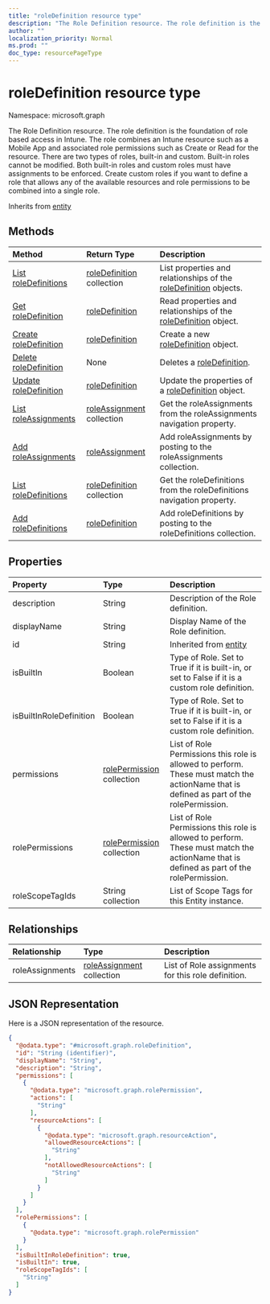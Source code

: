 ```yaml
---
title: "roleDefinition resource type"
description: "The Role Definition resource. The role definition is the foundation of role based access in Intune. The role combines an Intune resource such as a Mobile App and associated role permissions such as Create or Read for the resource. There are two types of roles, built-in and custom. Built-in roles cannot be modified. Both built-in roles and custom roles must have assignments to be enforced. Create custom roles if you want to define a role that allows any of the available resources and role permissions to be combined into a single role."
author: ""
localization_priority: Normal
ms.prod: ""
doc_type: resourcePageType
---
```


# roleDefinition resource type


Namespace: microsoft.graph

The Role Definition resource. The role definition is the foundation of role based access in Intune. The role combines an Intune resource such as a Mobile App and associated role permissions such as Create or Read for the resource. There are two types of roles, built-in and custom. Built-in roles cannot be modified. Both built-in roles and custom roles must have assignments to be enforced. Create custom roles if you want to define a role that allows any of the available resources and role permissions to be combined into a single role.


Inherits from [entity](../resources/entity.md)

## Methods
|Method|Return Type|Description|
|:---|:---|:---|
|[List roleDefinitions](../api/roledefinition-list.md)|[roleDefinition](../resources/roledefinition.md) collection|List properties and relationships of the [roleDefinition](../resources/roledefinition.md) objects.|
|[Get roleDefinition](../api/roledefinition-get.md)|[roleDefinition](../resources/roledefinition.md)|Read properties and relationships of the [roleDefinition](../resources/roledefinition.md) object.|
|[Create roleDefinition](../api/roledefinition-create.md)|[roleDefinition](../resources/roledefinition.md)|Create a new [roleDefinition](../resources/roledefinition.md) object.|
|[Delete roleDefinition](../api/roledefinition-delete.md)|None|Deletes a [roleDefinition](../resources/roledefinition.md).|
|[Update roleDefinition](../api/roledefinition-update.md)|[roleDefinition](../resources/roledefinition.md)|Update the properties of a [roleDefinition](../resources/roledefinition.md) object.|
|[List roleAssignments](../api/roledefinition-list-roleassignments.md)|[roleAssignment](../resources/roleassignment.md) collection|Get the roleAssignments from the roleAssignments navigation property.|
|[Add roleAssignments](../api/roledefinition-post-roleassignments.md)|[roleAssignment](../resources/roleassignment.md)|Add roleAssignments by posting to the roleAssignments collection.|
|[List roleDefinitions](../api/intune-devices-devicemanagement-list-roledefinitions.md)|[roleDefinition](../resources/roledefinition.md) collection|Get the roleDefinitions from the roleDefinitions navigation property.|
|[Add roleDefinitions](../api/intune-devices-devicemanagement-post-roledefinitions.md)|[roleDefinition](../resources/roledefinition.md)|Add roleDefinitions by posting to the roleDefinitions collection.|

## Properties
|Property|Type|Description|
|:---|:---|:---|
|description|String|Description of the Role definition.|
|displayName|String|Display Name of the Role definition.|
|id|String| Inherited from [entity](../resources/entity.md)|
|isBuiltIn|Boolean|Type of Role. Set to True if it is built-in, or set to False if it is a custom role definition.|
|isBuiltInRoleDefinition|Boolean|Type of Role. Set to True if it is built-in, or set to False if it is a custom role definition.|
|permissions|[rolePermission](../resources/rolepermission.md) collection|List of Role Permissions this role is allowed to perform. These must match the actionName that is defined as part of the rolePermission.|
|rolePermissions|[rolePermission](../resources/rolepermission.md) collection|List of Role Permissions this role is allowed to perform. These must match the actionName that is defined as part of the rolePermission.|
|roleScopeTagIds|String collection|List of Scope Tags for this Entity instance.|

## Relationships
|Relationship|Type|Description|
|:---|:---|:---|
|roleAssignments|[roleAssignment](../resources/roleassignment.md) collection|List of Role assignments for this role definition.|

## JSON Representation
Here is a JSON representation of the resource.
<!-- {
  "blockType": "resource",
  "keyProperty": "id",
  "@odata.type": "microsoft.graph.roleDefinition",
  "baseType": "microsoft.graph.entity",
  "openType": false
}
-->
``` json
{
  "@odata.type": "#microsoft.graph.roleDefinition",
  "id": "String (identifier)",
  "displayName": "String",
  "description": "String",
  "permissions": [
    {
      "@odata.type": "microsoft.graph.rolePermission",
      "actions": [
        "String"
      ],
      "resourceActions": [
        {
          "@odata.type": "microsoft.graph.resourceAction",
          "allowedResourceActions": [
            "String"
          ],
          "notAllowedResourceActions": [
            "String"
          ]
        }
      ]
    }
  ],
  "rolePermissions": [
    {
      "@odata.type": "microsoft.graph.rolePermission"
    }
  ],
  "isBuiltInRoleDefinition": true,
  "isBuiltIn": true,
  "roleScopeTagIds": [
    "String"
  ]
}
```

